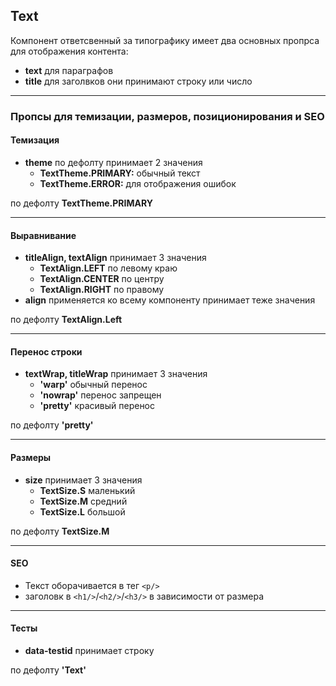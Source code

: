 ## Text
Компонент ответсвенный за типографику имеет 
два основных пропрса для отображения контента: 
- **text** для параграфов
- **title** для заголвков 
они принимают строку или число
---

### Пропсы для  темизации, размеров, позиционирования и SEO

#### Темизация
- **theme** по дефолту принимает 2 значения
  - **TextTheme.PRIMARY:** обычный текст
  - **TextTheme.ERROR:** для отображения ошибок

по дефолту **TextTheme.PRIMARY**

---

#### Выравнивание
- **titleAlign, textAlign** принимает 3 значения
  - **TextAlign.LEFT** по левому краю
  - **TextAlign.CENTER** по центру 
  - **TextAlign.RIGHT** по правому
- **align** применяется ко всему компоненту принимает теже  значения

по дефолту **TextAlign.Left**

---

#### Перенос строки
- **textWrap, titleWrap** принимает 3 значения
  - **'warp'** обычный перенос
  - **'nowrap'** перенос запрещен
  - **'pretty'** красивый перенос 

по дефолту **'pretty'**


---

#### Размеры 
- **size**  принимает 3 значения
  - **TextSize.S** маленький 
  - **TextSize.M** средний
  - **TextSize.L** большой

по дефолту **TextSize.M**

---

#### SEO
- Текст оборачивается в тег `<p/>`
- заголовк в `<h1/>`/`<h2/>`/`<h3/>` в зависимости от размера

---

#### Тесты
- **data-testid** принимает строку

по дефолту **'Text'**
